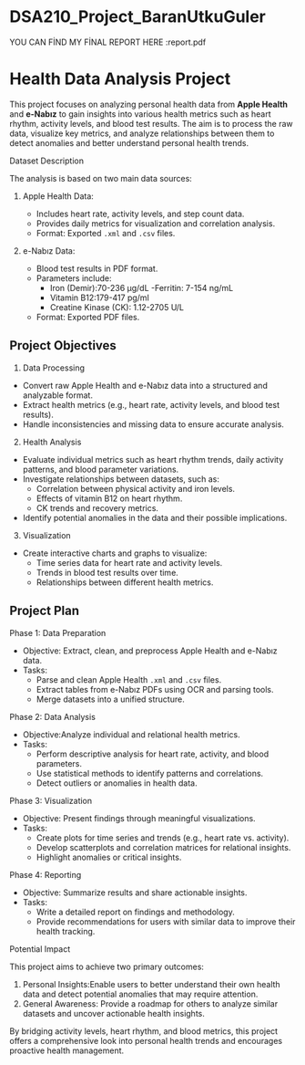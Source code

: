# DSA210_Project_BaranUtkuGuler






YOU CAN FİND MY FİNAL REPORT HERE :report.pdf





# Health Data Analysis Project

This project focuses on analyzing personal health data from **Apple Health** and **e-Nabız** to gain insights into various health metrics such as heart rhythm, activity levels, and blood test results. The aim is to process the raw data, visualize key metrics, and analyze relationships between them to detect anomalies and better understand personal health trends.

 Dataset Description

The analysis is based on two main data sources:

1. Apple Health Data:
   - Includes heart rate, activity levels, and step count data.
   - Provides daily metrics for visualization and correlation analysis.
   - Format: Exported `.xml` and `.csv` files.

2. e-Nabız Data:
   - Blood test results in PDF format.
   - Parameters include:
     - Iron (Demir):70-236 µg/dL
     -Ferritin: 7-154 ng/mL
     - Vitamin B12:179-417 pg/ml
     - Creatine Kinase (CK): 1.12-2705 U/L
   - Format: Exported PDF files.

## Project Objectives

 1. Data Processing
   - Convert raw Apple Health and e-Nabız data into a structured and analyzable format.
   - Extract health metrics (e.g., heart rate, activity levels, and blood test results).
   - Handle inconsistencies and missing data to ensure accurate analysis.

 2. Health Analysis
   - Evaluate individual metrics such as heart rhythm trends, daily activity patterns, and blood parameter variations.
   - Investigate relationships between datasets, such as:
     - Correlation between physical activity and iron levels.
     - Effects of vitamin B12 on heart rhythm.
     - CK trends and recovery metrics.
   - Identify potential anomalies in the data and their possible implications.

 3. Visualization
   - Create interactive charts and graphs to visualize:
     - Time series data for heart rate and activity levels.
     - Trends in blood test results over time.
     - Relationships between different health metrics.

## Project Plan

 Phase 1: Data Preparation
- Objective: Extract, clean, and preprocess Apple Health and e-Nabız data.
- Tasks:
  - Parse and clean Apple Health `.xml` and `.csv` files.
  - Extract tables from e-Nabız PDFs using OCR and parsing tools.
  - Merge datasets into a unified structure.

 Phase 2: Data Analysis
- Objective:Analyze individual and relational health metrics.
- Tasks:
  - Perform descriptive analysis for heart rate, activity, and blood parameters.
  - Use statistical methods to identify patterns and correlations.
  - Detect outliers or anomalies in health data.

 Phase 3: Visualization
- Objective: Present findings through meaningful visualizations.
- Tasks:
  - Create plots for time series and trends (e.g., heart rate vs. activity).
  - Develop scatterplots and correlation matrices for relational insights.
  - Highlight anomalies or critical insights.

 Phase 4: Reporting
- Objective: Summarize results and share actionable insights.
- Tasks:
  - Write a detailed report on findings and methodology.
  - Provide recommendations for users with similar data to improve their health tracking.

Potential Impact

This project aims to achieve two primary outcomes:
1. Personal Insights:Enable users to better understand their own health data and detect potential anomalies that may require attention.
2. General Awareness: Provide a roadmap for others to analyze similar datasets and uncover actionable health insights.

By bridging activity levels, heart rhythm, and blood metrics, this project offers a comprehensive look into personal health trends and encourages proactive health management.

